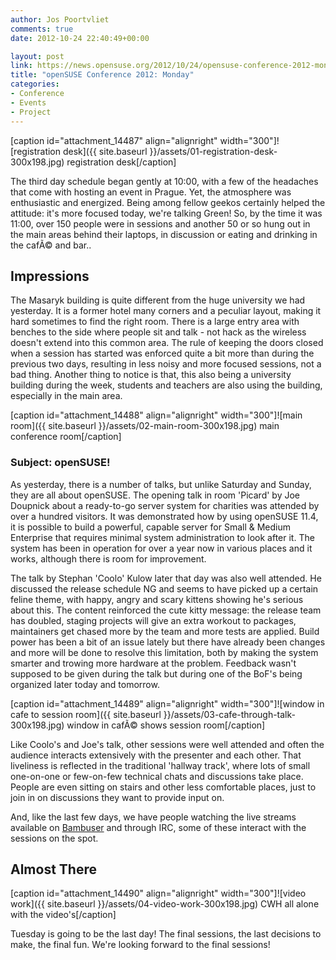 ```yaml
---
author: Jos Poortvliet
comments: true
date: 2012-10-24 22:40:49+00:00

layout: post
link: https://news.opensuse.org/2012/10/24/opensuse-conference-2012-monday/
title: "openSUSE Conference 2012: Monday"
categories:
- Conference
- Events
- Project
---
```

[caption id="attachment_14487" align="alignright" width="300"]![registration desk]({{ site.baseurl }}/assets/01-registration-desk-300x198.jpg) registration desk[/caption]

The third day schedule began gently at 10:00, with a few of the headaches that come with hosting an event in Prague. Yet, the atmosphere was enthusiastic and energized. Being among fellow geekos certainly helped the attitude: it's more focused today, we're talking Green! So, by the time it was 11:00, over 150 people were in sessions and another 50 or so hung out in the main areas behind their laptops, in discussion or eating and drinking in the cafÃ© and bar..<!-- more -->


## Impressions


The Masaryk building is quite different from the huge university we had yesterday. It is a former hotel many corners and a peculiar layout, making it hard sometimes to find the right room. There is a large entry area with benches to the side where people sit and talk - not hack as the wireless doesn't extend into this common area. The rule of keeping the doors closed when a session has started was enforced quite a bit more than during the previous two days, resulting in less noisy and more focused sessions, not a bad thing. Another thing to notice is that, this also being a university building during the week, students and teachers are also using the building, especially in the main area.

[caption id="attachment_14488" align="alignright" width="300"]![main room]({{ site.baseurl }}/assets/02-main-room-300x198.jpg) main conference room[/caption]



### Subject: openSUSE!


As yesterday, there is a number of talks, but unlike Saturday and Sunday, they are all about openSUSE. The opening talk in room 'Picard' by Joe Doupnick about a ready-to-go server system for charities was attended by over a hundred visitors. It was demonstrated how by using openSUSE 11.4, it is possible to build a powerful, capable server for Small & Medium Enterprise that requires minimal system administration to look after it. The system has been in operation for over a year now in various places and it works, although there is room for improvement.

The talk by Stephan 'Coolo' Kulow later that day was also well attended. He discussed the release schedule NG and seems to have picked up a certain feline theme, with happy, angry and scary kittens showing he's serious about this. The content reinforced the cute kitty message: the release team has doubled, staging projects will give an extra workout to packages, maintainers get chased more by the team and more tests are applied. Build power has been a bit of an issue lately but there have already been changes and more will be done to resolve this limitation, both by making the system smarter and trowing more hardware at the problem. Feedback wasn't supposed to be given during the talk but during one of the BoF's being organized later today and tomorrow.

[caption id="attachment_14489" align="alignright" width="300"]![window in cafe to session room]({{ site.baseurl }}/assets/03-cafe-through-talk-300x198.jpg) window in cafÃ© shows session room[/caption]

Like Coolo's and Joe's talk, other sessions were well attended and often the audience interacts extensively with the presenter and each other. That liveliness is reflected in the traditional 'hallway track', where lots of small one-on-one or few-on-few technical chats and discussions take place. People are even sitting on stairs and other less comfortable places, just to join in on discussions they want to provide input on.

And, like the last few days, we have people watching the live streams available on [Bambuser](http://bambuser.com/channel/opensusetv) and through IRC, some of these interact with the sessions on the spot.



## Almost There



[caption id="attachment_14490" align="alignright" width="300"]![video work]({{ site.baseurl }}/assets/04-video-work-300x198.jpg) CWH all alone with the video's[/caption]

Tuesday is going to be the last day! The final sessions, the last decisions to make, the final fun. We're looking forward to the final sessions!		
